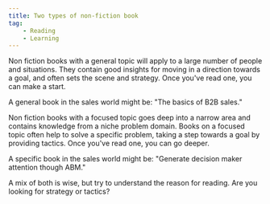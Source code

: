 ```yaml
---
title: Two types of non-fiction book
tag:
    - Reading
    - Learning
---
```


Non fiction books with a general topic will apply to a large number of people and situations. They contain good insights for moving in a direction towards a goal, and often sets the scene and strategy. Once you've read one, you can make a start.

A general book in the sales world might be: "The basics of B2B sales."

Non fiction books with a focused topic goes deep into a narrow area and contains knowledge from a niche problem domain. Books on a focused topic often help to solve a specific problem, taking a step towards a goal by providing tactics. Once you've read one, you can go deeper.

A specific book in the sales world might be: "Generate decision maker attention though ABM."

A mix of both is wise, but try to understand the reason for reading. Are you looking for strategy or tactics?
